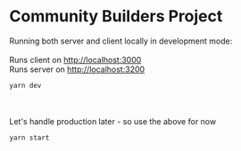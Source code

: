 # Community Builders Project

Running both server and client locally in development mode:\
\
Runs client on [http://localhost:3000](http://localhost:3000)\
Runs server on [http://localhost:3200](http://localhost:3200)

```bash
yarn dev
```


\
\
Let's handle production later - so use the above for now
```bash
yarn start
```
